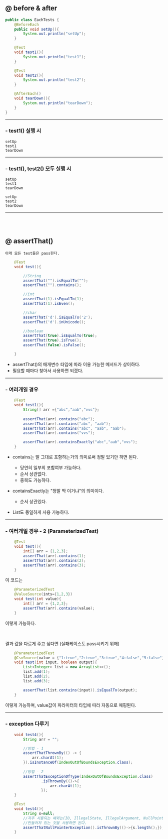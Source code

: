 ## @ before & after

```java
public class EachTests {
    @BeforeEach
    public void setUp(){
        System.out.println("setUp");
    }

    @Test
    void test1(){
        System.out.println("test1");
    }

    @Test
    void test2(){
        System.out.println("test2");
    }

    @AfterEach()
    void tearDown(){
        System.out.println("tearDown");
    }
}
```

---

### - test1() 실행 시

    setUp
    test1
    tearDown
    
---

### - test1(), test2() 모두 실행 시

    setUp
    test1
    tearDown
    
    setUp
    test2
    tearDown
    
---

<br/>
<br/>

## @ assertThat()

`아래 모든 test들은 pass한다.`

```java
    @Test
    void test(){

        //String
        assertThat("").isEqualTo("");
        assertThat("").contains();

        //int
        assertThat(1).isEqualTo(1);
        assertThat(1).isEven();

        //char
        assertThat('d').isEqualTo('2');
        assertThat('d').inUnicode();

        //boolean
        assertThat(true).isEqualTo(true);
        assertThat(true).isTrue();
        assertThat(false).isFalse();

    }
```

- assertThat()의 매개변수 타입에 따라 이용 가능한 메서드가 상이하다.
- 필요할 때마다 찾아서 사용하면 되겠다.

---
### - 여러개일 경우

```java
    @Test
    void test1(){
        String[] arr ={"abc","aab","vvs"};
        
        assertThat(arr).contains("abc");
        assertThat(arr).contains("abc", "aab");
        assertThat(arr).contains("abc", "aab", "aab");
        assertThat(arr).contains("vvs");

        assertThat(arr).containsExactly("abc","aab","vvs");
    }
```


- contains는 말 그대로 포함하는가의 의미로써 정말 있기만 하면 된다.
  - 당연히 일부의 포함여부 가능하다.
  - 순서 상관없다.
  - 중복도 가능하다.
  
- containsExactly는 "정말 딱 이거냐"의 의미이다.
  - 순서 상관있다.
  
- List도 동일하게 사용 가능하다.

---


### - 여러개일 경우 - 2 (ParameterizedTest)

```java
    @Test
    void test(){
        int[] arr = {1,2,3};
        assertThat(arr).contains(1);
        assertThat(arr).contains(2);
        assertThat(arr).contains(3);
    }
```

이 코드는

```java
    @ParameterizedTest
    @ValueSource(ints={1,2,3})
    void test(int value){
        int[] arr = {1,2,3};
        assertThat(arr).contains(value);
    }
```

이렇게 가능하다.

<br/>

결과 값을 다르게 주고 싶다면 (실패케이스도 pass시키기 위해)

```java
    @ParameterizedTest
    @CsvSource(value = {"1:true","2:true","3:true","4:false","5:false"}, delimiter = ':')
    void test(int input, boolean output){
        List<Integer> list = new ArrayList<>();
        list.add(1);
        list.add(2);
        list.add(3);

        assertThat(list.contains(input)).isEqualTo(output);
    }
```

이렇게 가능하며, value값이 파라미터의 타입에 따라 자동으로 매핑된다.


---

### - exception 다루기

```java
    void test4(){
        String arr = "";

        //방법 - 1
        assertThatThrownBy(() -> {
            arr.charAt(1);
        }).isInstanceOf(IndexOutOfBoundsException.class);
        
        //방법 - 2
        assertThatExceptionOfType(IndexOutOfBoundsException.class)
                .isThrownBy(()->{
                    arr.charAt(1);
                });
    }
```

```java
    @Test
    void test4(){        
        String s=null;
        //자주 사용되는 예외는(IO, IllegalState, IllegalArgument, NullPointer ...)
        //만들어져 있는 것을 사용하면 된다.
        assertThatNullPointerException().isThrownBy(()->{s.length();});
    }
```